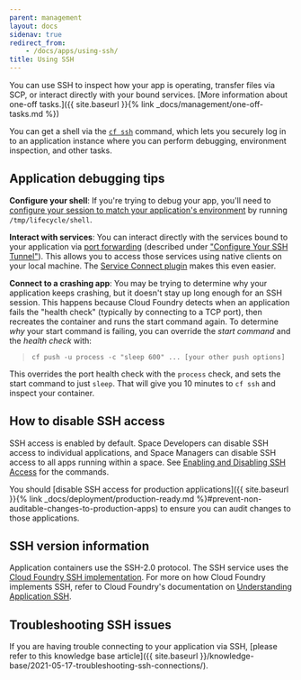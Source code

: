 ```yaml
---
parent: management
layout: docs
sidenav: true
redirect_from:
    - /docs/apps/using-ssh/
title: Using SSH
---
```


You can use SSH to inspect how your app is operating, transfer files via SCP, or interact directly with your bound services. [More information about one-off tasks.]({{ site.baseurl }}{% link _docs/management/one-off-tasks.md %})

You can get a shell via the [`cf
ssh`](https://docs.cloudfoundry.org/devguide/deploy-apps/ssh-apps.html#ssh-command)
command, which lets you securely log in to an application instance where you can
perform debugging, environment inspection, and other tasks.

## Application debugging tips

**Configure your shell**: If you're trying to debug your app, you'll need to [configure your session to match your application's environment](https://docs.cloudfoundry.org/devguide/deploy-apps/ssh-apps.html#ssh-env) by running `/tmp/lifecycle/shell`.

**Interact with services**: You can interact directly with the services bound to your application via [port forwarding](https://docs.cloudfoundry.org/devguide/deploy-apps/ssh-services.html) (described under ["Configure Your SSH Tunnel"](https://docs.cloudfoundry.org/devguide/deploy-apps/ssh-services.html#ssh-tunnel)). This allows you to access those services using native clients on your local machine. The [Service Connect plugin](https://github.com/18F/cf-service-connect#readme) makes this even easier.

**Connect to a crashing app**: You may be trying to determine why your application keeps crashing, but it doesn't stay up long enough for an SSH session. This happens because Cloud Foundry detects when an application fails the "health check" (typically by connecting to a TCP port), then recreates the container and runs the start command again. To determine _why_ your start command is failing, you can override the _start command_ and the _health check_ with:

> `cf push -u process -c "sleep 600" ... [your other push options]`

This overrides the port health check with the `process` check, and sets the start command to just `sleep`. That will give you 10 minutes to `cf ssh` and inspect your container.

## How to disable SSH access

SSH access is enabled by default. Space Developers can disable SSH access to individual applications, and Space Managers can disable SSH access to all apps running within a space. See [Enabling and Disabling SSH Access](https://docs.cloudfoundry.org/devguide/deploy-apps/ssh-apps.html#enable-disable-ssh) for the commands.

You should [disable SSH access for production applications]({{ site.baseurl }}{% link _docs/deployment/production-ready.md %}#prevent-non-auditable-changes-to-production-apps) to ensure you can audit changes to those applications.

## SSH version information

Application containers use the SSH-2.0 protocol. The SSH service uses the [Cloud Foundry SSH implementation](https://github.com/cloudfoundry/diego-ssh). For more on how Cloud Foundry implements SSH, refer to Cloud Foundry's documentation on [Understanding Application SSH](https://docs.cloudfoundry.org/concepts/diego/ssh-conceptual.html).

## Troubleshooting SSH issues

If you are having trouble connecting to your application via SSH, [please refer to this knowledge base article]({{ site.baseurl }}/knowledge-base/2021-05-17-troubleshooting-ssh-connections/).
